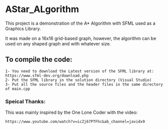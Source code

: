 # AStar_ALgorithm
This project is a demonstration of the A* Algorithm with SFML used as a Graphics Library.

It was made on a 16x16 grid-based graph, however, the algorithm can be used on any shaped graph and with whatever size.

## To compile the code:
```
1- You need to download the Latest version of the SFML library at: https://www.sfml-dev.org/download.php
2- Put the SFML library in the solution directory (Visual Studio)
3- Put all the source files and the header files in the same directory of main.cpp
```
### Speical Thanks:
This was mainly inspired by the One Lone Coder with the video:
```
https://www.youtube.com/watch?v=icZj67PTFhc&ab_channel=javidx9
```
